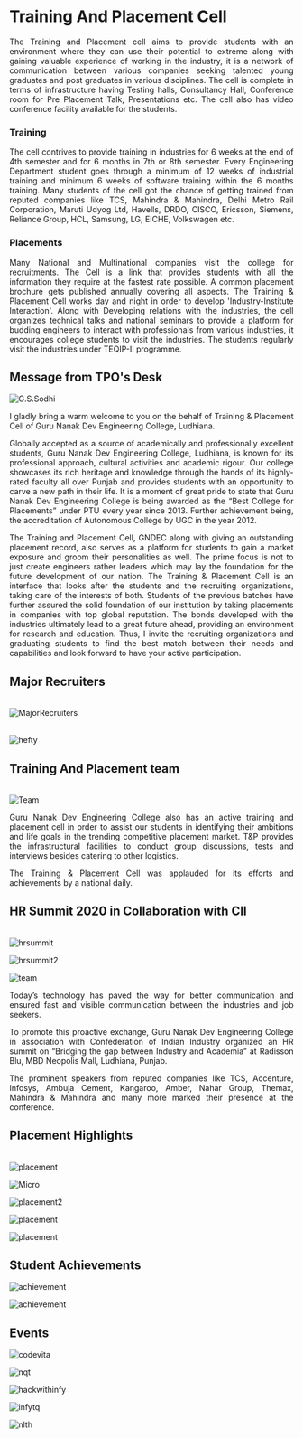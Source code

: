 # Training And Placement Cell
<p align=justify>
The Training and Placement cell aims to provide students with an environment where they can use their potential to extreme along with gaining valuable experience of working in the industry, it is a network of communication between various companies seeking talented young graduates and post graduates in various disciplines. The cell is complete in terms of infrastructure having Testing halls, Consultancy Hall, Conference room for Pre Placement Talk, Presentations etc.  The cell also has video conference facility available for the students.
</p>

### Training

<p align=justify>
The cell contrives to provide training in industries for 6 weeks at the end of 4th semester and for 6 months in 7th or 8th semester. Every Engineering Department student goes through a minimum of 12 weeks of industrial training and minimum 6 weeks of software training within the 6 months training. Many students of the cell got the chance of getting trained from reputed companies like TCS, Mahindra & Mahindra, Delhi Metro Rail Corporation, Maruti Udyog Ltd, Havells, DRDO, CISCO, Ericsson, Siemens, Reliance Group, HCL, Samsung, LG, EICHE, Volkswagen etc.
</p>

### Placements

<p align=justify>
Many National and Multinational companies visit the college for recruitments. The Cell is a link that provides students with all the information they require at the fastest rate possible. A common placement brochure gets published annually covering all aspects. The Training & Placement Cell works day and night in order to develop 'Industry-Institute Interaction'. Along with Developing relations with the industries, the cell organizes technical talks and national seminars to provide a platform for budding engineers to interact with professionals from various industries, it encourages college students to visit the industries. The students regularly visit the industries under TEQIP-II programme.
</p>

## Message from TPO's Desk

![G.S.Sodhi](Images/sodhi.jpg)
<p align=justify>
I gladly bring a warm welcome to you on the behalf of Training & Placement Cell of Guru Nanak Dev Engineering College, Ludhiana.
</p>

<p align=justify>
Globally accepted as a source of academically and professionally excellent students, Guru Nanak Dev Engineering College, Ludhiana, is known for its professional approach, cultural activities and academic rigour. Our college showcases its rich heritage and knowledge through the hands of its highly-rated faculty all over Punjab and provides students with an opportunity to carve a new path in their life. It is a moment of great pride to state that Guru Nanak Dev Engineering College is being awarded as the “Best College for Placements” under PTU every year since 2013. Further achievement being, the accreditation of Autonomous College by UGC in the year 2012.
</p>

<p align=justify>
The Training and Placement Cell, GNDEC along with giving an outstanding placement record, also serves as a platform for students to gain a market exposure and groom their personalities as well. The prime focus is not to just create engineers rather leaders which may lay the foundation for the future development of our nation. The Training & Placement Cell is an interface that looks after the students and the recruiting organizations, taking care of the interests of both.
Students of the previous batches have further assured the solid foundation of our institution by taking placements in companies with top global reputation. The bonds developed with the industries ultimately lead to a great future ahead, providing an environment for research and education. Thus,  I invite the recruiting organizations and graduating students to find the best match between their needs and capabilities and look forward to have your active participation.
</p>

## Major Recruiters
\
![MajorRecruiters](Images/Major_Recruiters.jpg)

\
![hefty](Images/hefty.jpg)

## Training And Placement team
\
![Team](Images/Placement_Team.JPG)
<p align=justify>
Guru Nanak Dev Engineering College also has an active training and placement cell in order to assist our students in identifying their ambitions and life goals in the trending competitive placement market. T&P provides the infrastructural facilities to conduct group discussions, tests and interviews besides catering to other logistics.
</p>

<p align=justify>
The Training & Placement Cell was applauded for its efforts and achievements by a national daily.
</p>

## HR Summit 2020 in Collaboration with CII
\
![hrsummit](Images/hrsummit.jpg)

![hrsummit2](Images/hrsummit2.jpg)

![team](Images/HRSummit.jpeg)

<p align=justify>
Today’s technology has paved the way for better communication and ensured fast and visible communication between the industries and job seekers.
</p>

<p align=justify>
To promote this proactive exchange, Guru Nanak Dev Engineering College in association with Confederation of Indian Industry organized an HR summit on “Bridging the gap between Industry and Academia” at Radisson Blu, MBD Neopolis Mall, Ludhiana, Punjab.
</p>

<p align=justify>
The prominent speakers from reputed companies like TCS, Accenture, Infosys, Ambuja Cement, Kangaroo, Amber, Nahar Group, Themax, Mahindra & Mahindra and many more marked their presence at the conference.
</p>

## Placement Highlights
\
![placement](Images/Placement_Highlights2.jpeg)

![Micro](Images/Microsoft.jpeg)

![placement2](Images/Placement_Highlights.jpeg)

![placement](Images/Placement_Highlights4.jpeg)

![placement](Images/Placement_Highlights5.jpeg)

## Student Achievements

![achievement](Images/HACKTHON_Winners2.jpeg)

![achievement](Images/TCS_InfraMind_Winners_2.jpeg)

## Events

![codevita](Images/codevita.png)

![nqt](Images/TCS-NQT-2020.jpg)

![hackwithinfy](Images/hackwithinfy.png)

![infytq](Images/inftq.jpg)

![nlth](Images/wipro_NLTH_Elite.jpg)
